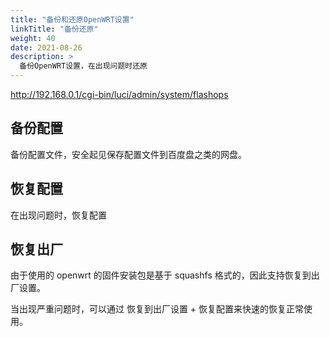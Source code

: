 ```yaml
---
title: "备份和还原OpenWRT设置"
linkTitle: "备份还原"
weight: 40
date: 2021-08-26
description: >
  备份OpenWRT设置，在出现问题时还原
---
```


http://192.168.0.1/cgi-bin/luci/admin/system/flashops

## 备份配置

备份配置文件，安全起见保存配置文件到百度盘之类的网盘。

## 恢复配置

在出现问题时，恢复配置

## 恢复出厂

由于使用的 openwrt 的固件安装包是基于 squashfs 格式的，因此支持恢复到出厂设置。

当出现严重问题时，可以通过 恢复到出厂设置 + 恢复配置来快速的恢复正常使用。
